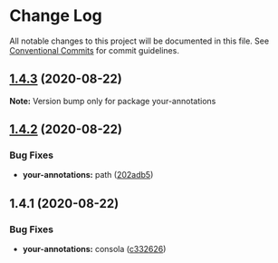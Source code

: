 # Change Log

All notable changes to this project will be documented in this file.
See [Conventional Commits](https://conventionalcommits.org) for commit guidelines.

## [1.4.3](https://github.com/suzukun/javascript-packages/compare/your-annotations@1.4.2...your-annotations@1.4.3) (2020-08-22)

**Note:** Version bump only for package your-annotations





## [1.4.2](https://github.com/suzukun/javascript-packages/compare/your-annotations@1.4.1...your-annotations@1.4.2) (2020-08-22)


### Bug Fixes

* **your-annotations:** path ([202adb5](https://github.com/suzukun/javascript-packages/commit/202adb5eb795bcc1b6221d3102ca4e4f12cca2e7))





## 1.4.1 (2020-08-22)


### Bug Fixes

* **your-annotations:** consola ([c332626](https://github.com/suzukun/javascript-packages/commit/c332626e426edfe6059b2fe916a9630a8e33f42f))
